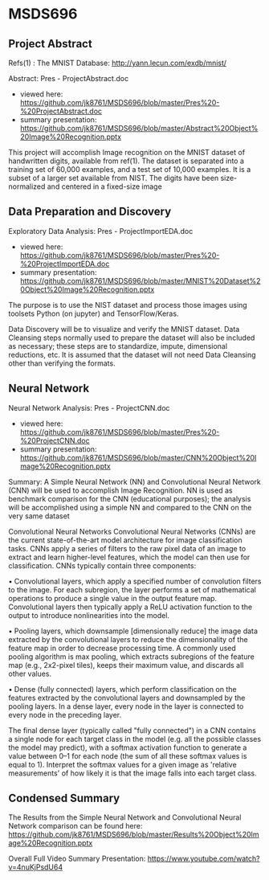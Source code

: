 # MSDS696

## Project Abstract

Refs(1) : The MNIST Database: http://yann.lecun.com/exdb/mnist/

Abstract: Pres - ProjectAbstract.doc
* viewed here: https://github.com/jk8761/MSDS696/blob/master/Pres%20-%20ProjectAbstract.doc
* summary presentation: https://github.com/jk8761/MSDS696/blob/master/Abstract%20Object%20Image%20Recognition.pptx

This project will accomplish Image recognition on the MNIST dataset of handwritten digits, available from ref(1). The dataset is separated into a training set of 60,000 examples, and a test set of 10,000 examples. It is a subset of a larger set available from NIST. The digits have been size-normalized and centered in a fixed-size image

## Data Preparation and Discovery
Exploratory Data Analysis: Pres - ProjectImportEDA.doc
* viewed here: https://github.com/jk8761/MSDS696/blob/master/Pres%20-%20ProjectImportEDA.doc
* summary presentation: https://github.com/jk8761/MSDS696/blob/master/MNIST%20Dataset%20Object%20Image%20Recognition.pptx

The purpose is to use the NIST dataset and process those images using toolsets Python (on jupyter) and TensorFlow/Keras.

Data Discovery will be to visualize and verify the MNIST dataset. Data Cleansing steps normally used to prepare the dataset will also be included as necessary; these steps are to standardize, impute, dimensional reductions, etc. It is assumed that the dataset will not need Data Cleansing other than verifying the formats.

## Neural Network
Neural Network Analysis: Pres - ProjectCNN.doc
* viewed here: https://github.com/jk8761/MSDS696/blob/master/Pres%20-%20ProjectCNN.doc
* summary presentation: https://github.com/jk8761/MSDS696/blob/master/CNN%20Object%20Image%20Recognition.pptx

Summary: 
A Simple Neural Network (NN) and Convolutional Neural Network (CNN) will be used to accomplish Image Recognition. NN is used as benchmark comparison for the CNN (educational purposes); the analysis will be accomplished using a simple NN and compared to the CNN on the very same dataset

Convolutional Neural Networks
Convolutional Neural Networks (CNNs) are the current state-of-the-art model architecture for image classification tasks. CNNs apply a series of filters to the raw pixel data of an image to extract and learn higher-level features, which the model can then use for classification. CNNs typically contain three components:

•	Convolutional layers, which apply a specified number of convolution filters to the image. For each subregion, the layer performs a set of mathematical operations to produce a single value in the output feature map. Convolutional layers then typically apply a ReLU activation function to the output to introduce nonlinearities into the model.

•	Pooling layers, which downsample [dimensionally reduce] the image data extracted by the convolutional layers to reduce the dimensionality of the feature map in order to decrease processing time. A commonly used pooling algorithm is max pooling, which extracts subregions of the feature map (e.g., 2x2-pixel tiles), keeps their maximum value, and discards all other values.

•	Dense (fully connected) layers, which perform classification on the features extracted by the convolutional layers and downsampled by the pooling layers. In a dense layer, every node in the layer is connected to every node in the preceding layer.

The final dense layer (typically called "fully connected") in a CNN contains a single node for each target class in the model (e.g. all the possible classes the model may predict), with a softmax activation function to generate a value between 0–1 for each node (the sum of all these softmax values is equal to 1). Interpret the softmax values for a given image as 'relative measurements' of how likely it is that the image falls into each target class.

## Condensed Summary
The Results from the Simple Neural Network and Convolutional Neural Network comparison can be found here:
https://github.com/jk8761/MSDS696/blob/master/Results%20Object%20Image%20Recognition.pptx

Overall Full Video Summary Presentation: https://www.youtube.com/watch?v=4nuKjPsdU64
